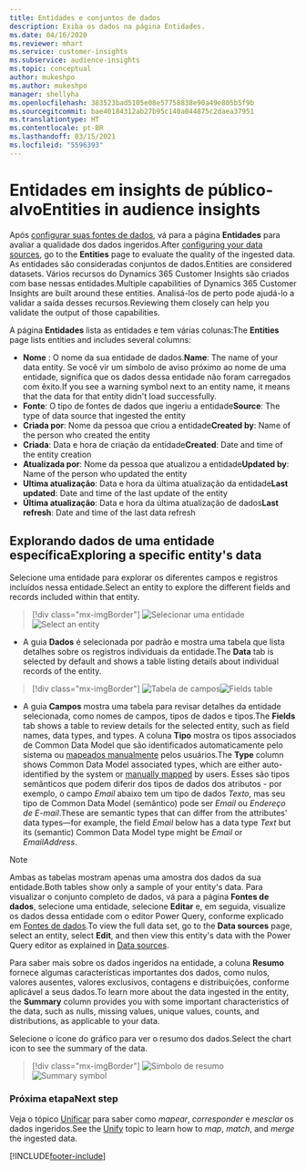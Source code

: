 ```yaml
---
title: Entidades e conjuntos de dados
description: Exiba os dados na página Entidades.
ms.date: 04/16/2020
ms.reviewer: mhart
ms.service: customer-insights
ms.subservice: audience-insights
ms.topic: conceptual
author: mukeshpo
ms.author: mukeshpo
manager: shellyha
ms.openlocfilehash: 383523bad5105e08e57758838e90a49e805b5f9b
ms.sourcegitcommit: bae40184312ab27b95c140a044875c2daea37951
ms.translationtype: HT
ms.contentlocale: pt-BR
ms.lasthandoff: 03/15/2021
ms.locfileid: "5596393"
---
```

# <a name="entities-in-audience-insights"></a><span data-ttu-id="816d8-103">Entidades em insights de público-alvo</span><span class="sxs-lookup"><span data-stu-id="816d8-103">Entities in audience insights</span></span>

<span data-ttu-id="816d8-104">Após [configurar suas fontes de dados](data-sources.md), vá para a página **Entidades** para avaliar a qualidade dos dados ingeridos.</span><span class="sxs-lookup"><span data-stu-id="816d8-104">After [configuring your data sources](data-sources.md), go to the **Entities** page to evaluate the quality of the ingested data.</span></span> <span data-ttu-id="816d8-105">As entidades são consideradas conjuntos de dados.</span><span class="sxs-lookup"><span data-stu-id="816d8-105">Entities are considered datasets.</span></span> <span data-ttu-id="816d8-106">Vários recursos do Dynamics 365 Customer Insights são criados com base nessas entidades.</span><span class="sxs-lookup"><span data-stu-id="816d8-106">Multiple capabilities of Dynamics 365 Customer Insights are built around these entities.</span></span> <span data-ttu-id="816d8-107">Analisá-los de perto pode ajudá-lo a validar a saída desses recursos.</span><span class="sxs-lookup"><span data-stu-id="816d8-107">Reviewing them closely can help you validate the output of those capabilities.</span></span>

<span data-ttu-id="816d8-108">A página **Entidades** lista as entidades e tem várias colunas:</span><span class="sxs-lookup"><span data-stu-id="816d8-108">The **Entities** page lists entities and includes several columns:</span></span>

- <span data-ttu-id="816d8-109">**Nome** : O nome da sua entidade de dados.</span><span class="sxs-lookup"><span data-stu-id="816d8-109">**Name**: The name of your data entity.</span></span> <span data-ttu-id="816d8-110">Se você vir um símbolo de aviso próximo ao nome de uma entidade, significa que os dados dessa entidade não foram carregados com êxito.</span><span class="sxs-lookup"><span data-stu-id="816d8-110">If you see a warning symbol next to an entity name, it means that the data for that entity didn't load successfully.</span></span>
- <span data-ttu-id="816d8-111">**Fonte**: O tipo de fontes de dados que ingeriu a entidade</span><span class="sxs-lookup"><span data-stu-id="816d8-111">**Source**: The type of data source that ingested the entity</span></span>
- <span data-ttu-id="816d8-112">**Criada por**: Nome da pessoa que criou a entidade</span><span class="sxs-lookup"><span data-stu-id="816d8-112">**Created by**: Name of the person who created the entity</span></span>
- <span data-ttu-id="816d8-113">**Criada**: Data e hora de criação da entidade</span><span class="sxs-lookup"><span data-stu-id="816d8-113">**Created**: Date and time of the entity creation</span></span>
- <span data-ttu-id="816d8-114">**Atualizada por**: Nome da pessoa que atualizou a entidade</span><span class="sxs-lookup"><span data-stu-id="816d8-114">**Updated by**: Name of the person who updated the entity</span></span>
- <span data-ttu-id="816d8-115">**Ultima atualização**: Data e hora da última atualização da entidade</span><span class="sxs-lookup"><span data-stu-id="816d8-115">**Last updated**: Date and time of the last update of the entity</span></span>
- <span data-ttu-id="816d8-116">**Última atualização**: Data e hora da última atualização de dados</span><span class="sxs-lookup"><span data-stu-id="816d8-116">**Last refresh**: Date and time of the last data refresh</span></span>

## <a name="exploring-a-specific-entitys-data"></a><span data-ttu-id="816d8-117">Explorando dados de uma entidade específica</span><span class="sxs-lookup"><span data-stu-id="816d8-117">Exploring a specific entity's data</span></span>

<span data-ttu-id="816d8-118">Selecione uma entidade para explorar os diferentes campos e registros incluídos nessa entidade.</span><span class="sxs-lookup"><span data-stu-id="816d8-118">Select an entity to explore the different fields and records included within that entity.</span></span>

> [!div class="mx-imgBorder"]
> <span data-ttu-id="816d8-119">![Selecionar uma entidade](media/data-manager-entities-data.png "Selecionar uma entidade")</span><span class="sxs-lookup"><span data-stu-id="816d8-119">![Select an entity](media/data-manager-entities-data.png "Select an entity")</span></span>

- <span data-ttu-id="816d8-120">A guia **Dados** é selecionada por padrão e mostra uma tabela que lista detalhes sobre os registros individuais da entidade.</span><span class="sxs-lookup"><span data-stu-id="816d8-120">The **Data** tab is selected by default and shows a table listing details about individual records of the entity.</span></span>

> [!div class="mx-imgBorder"]
> <span data-ttu-id="816d8-121">![Tabela de campos](media/data-manager-entities-fields.PNG "Tabela de campos")</span><span class="sxs-lookup"><span data-stu-id="816d8-121">![Fields table](media/data-manager-entities-fields.PNG "Fields table")</span></span>

- <span data-ttu-id="816d8-122">A guia **Campos** mostra uma tabela para revisar detalhes da entidade selecionada, como nomes de campos, tipos de dados e tipos.</span><span class="sxs-lookup"><span data-stu-id="816d8-122">The **Fields** tab shows a table to review details for the selected entity, such as field names, data types, and types.</span></span> <span data-ttu-id="816d8-123">A coluna **Tipo** mostra os tipos associados de Common Data Model que são identificados automaticamente pelo sistema ou [mapeados manualmente](map-entities.md) pelos usuários.</span><span class="sxs-lookup"><span data-stu-id="816d8-123">The **Type** column shows Common Data Model associated types, which are either auto-identified by the system or [manually mapped](map-entities.md) by users.</span></span> <span data-ttu-id="816d8-124">Esses são tipos semânticos que podem diferir dos tipos de dados dos atributos - por exemplo, o campo *Email* abaixo tem um tipo de dados *Texto*, mas seu tipo de Common Data Model (semântico) pode ser *Email* ou *Endereço de E-mail*.</span><span class="sxs-lookup"><span data-stu-id="816d8-124">These are semantic types that can differ from the attributes' data types—for example, the field *Email* below has a data type *Text* but its (semantic) Common Data Model type might be *Email* or *EmailAddress*.</span></span>

> [!NOTE]
> <span data-ttu-id="816d8-125">Ambas as tabelas mostram apenas uma amostra dos dados da sua entidade.</span><span class="sxs-lookup"><span data-stu-id="816d8-125">Both tables show only a sample of your entity's data.</span></span> <span data-ttu-id="816d8-126">Para visualizar o conjunto completo de dados, vá para a página **Fontes de dados**, selecione uma entidade, selecione **Editar** e, em seguida, visualize os dados dessa entidade com o editor Power Query, conforme explicado em [Fontes de dados](data-sources.md).</span><span class="sxs-lookup"><span data-stu-id="816d8-126">To view the full data set, go to the **Data sources** page, select an entity, select **Edit**, and then view this entity's data with the Power Query editor as explained in [Data sources](data-sources.md).</span></span>

<span data-ttu-id="816d8-127">Para saber mais sobre os dados ingeridos na entidade, a coluna **Resumo** fornece algumas características importantes dos dados, como nulos, valores ausentes, valores exclusivos, contagens e distribuições, conforme aplicável a seus dados.</span><span class="sxs-lookup"><span data-stu-id="816d8-127">To learn more about the data ingested in the entity, the **Summary** column provides you with some important characteristics of the data, such as nulls, missing values, unique values, counts, and distributions, as applicable to your data.</span></span>

<span data-ttu-id="816d8-128">Selecione o ícone do gráfico para ver o resumo dos dados.</span><span class="sxs-lookup"><span data-stu-id="816d8-128">Select the chart icon to see the summary of the data.</span></span>

> [!div class="mx-imgBorder"]
> <span data-ttu-id="816d8-129">![Símbolo de resumo](media/data-manager-entities-summary.png "Tabela de resumo de dados")</span><span class="sxs-lookup"><span data-stu-id="816d8-129">![Summary symbol](media/data-manager-entities-summary.png "Data summary table")</span></span>

### <a name="next-step"></a><span data-ttu-id="816d8-130">Próxima etapa</span><span class="sxs-lookup"><span data-stu-id="816d8-130">Next step</span></span>

<span data-ttu-id="816d8-131">Veja o tópico [Unificar](data-unification.md) para saber como *mapear*, *corresponder* e *mesclar* os dados ingeridos.</span><span class="sxs-lookup"><span data-stu-id="816d8-131">See the [Unify](data-unification.md) topic to learn how to *map*, *match*, and *merge* the ingested data.</span></span>


[!INCLUDE[footer-include](../includes/footer-banner.md)]